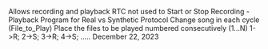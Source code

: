 Allows recording and playback
RTC not used to Start or Stop Recording - Playback
Program for Real vs Synthetic Protocol
Change song in each cycle (File_to_Play)
Place the files to be played numbered consecutively (1...N)
1->R; 2->S; 3->R; 4->S; .....
December 22, 2023
